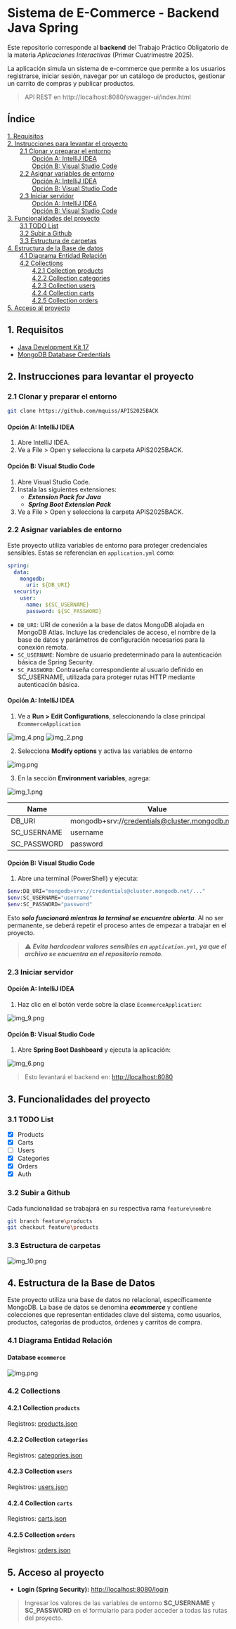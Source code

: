 # Sistema de E-Commerce - Backend Java Spring

Este repositorio corresponde al **backend** del Trabajo Práctico Obligatorio de la materia _Aplicaciones Interactivas_ (Primer Cuatrimestre 2025).

La aplicación simula un sistema de e-commerce que permite a los usuarios registrarse, iniciar sesión, navegar por un
catálogo de productos, gestionar un carrito de compras y publicar productos.

> API REST en http://localhost:8080/swagger-ui/index.html

## Índice

[1. Requisitos](#1-requisitos)  
[2. Instrucciones para levantar el proyecto](#2-instrucciones-para-levantar-el-proyecto)  
  [2.1 Clonar y preparar el entorno](#21-clonar-y-preparar-el-entorno)  
    [Opción A: IntelliJ IDEA](#opción-a-intellij-idea)  
    [Opción B: Visual Studio Code](#opción-b-visual-studio-code)  
  [2.2 Asignar variables de entorno](#22-asignar-variables-de-entorno)  
    [Opción A: IntelliJ IDEA](#opción-a-intellij-idea-1)  
    [Opción B: Visual Studio Code](#opción-b-visual-studio-code-1)  
  [2.3 Iniciar servidor](#23-iniciar-servidor)  
    [Opción A: IntelliJ IDEA](#opción-a-intellij-idea-2)  
    [Opción B: Visual Studio Code](#opción-b-visual-studio-code-2)  
[3. Funcionalidades del proyecto](#3-funcionalidades-del-proyecto)  
  [3.1 TODO List](#31-todo-list)  
  [3.2 Subir a Github](#32-subir-a-github)  
  [3.3 Estructura de carpetas](#33-estructura-de-carpetas)  
[4. Estructura de la Base de datos](#4-estructura-de-la-base-de-datos)  
  [4.1 Diagrama Entidad Relación](#41-diagrama-entidad-relación)  
  [4.2 Collections](#42-collections)  
    [4.2.1 Collection products](#421-collection-products)  
    [4.2.2 Collection categories](#422-collection-categories)  
    [4.2.3 Collection users](#423-collection-users)  
    [4.2.4 Collection carts](#424-collection-carts)  
    [4.2.5 Collection orders](#425-collection-orders)  
[5. Acceso al proyecto](#5-acceso-al-proyecto)  

## 1. Requisitos

- [Java Development Kit 17](https://www.oracle.com/java/technologies/javase/jdk17-archive-downloads.html)
- [MongoDB Database Credentials](https://www.mongodb.com/es/atlas)

## 2. Instrucciones para levantar el proyecto

### 2.1 Clonar y preparar el entorno

```bash
git clone https://github.com/mquiss/APIS2025BACK
```

#### Opción A: IntelliJ IDEA

1. Abre IntelliJ IDEA.
2. Ve a File > Open y selecciona la carpeta APIS2025BACK.

#### Opción B: Visual Studio Code

1. Abre Visual Studio Code.
2. Instala las siguientes extensiones:
    - ***Extension Pack for Java***
    - ***Spring Boot Extension Pack***
3. Ve a File > Open y selecciona la carpeta APIS2025BACK.

### 2.2 Asignar variables de entorno

Este proyecto utiliza variables de entorno para proteger credenciales sensibles. Estas se referencian en
`application.yml` como:

```yaml
spring:
  data:
    mongodb:
      uri: ${DB_URI}
  security:
    user:
      name: ${SC_USERNAME}
      password: ${SC_PASSWORD}
```

- `DB_URI`: URI de conexión a la base de datos MongoDB alojada en MongoDB Atlas. Incluye las credenciales de acceso, el
  nombre de la base de datos y parámetros de configuración necesarios para la conexión remota.
- `SC_USERNAME`: Nombre de usuario predeterminado para la autenticación básica de Spring Security.
- `SC_PASSWORD`: Contraseña correspondiente al usuario definido en SC_USERNAME, utilizada para proteger rutas HTTP
  mediante autenticación básica.

#### Opción A: IntelliJ IDEA

1. Ve a **Run > Edit Configurations**, seleccionando la clase principal `EcommerceApplication`

![img_4.png](docs/screenshots/img_4.png)
![img_2.png](docs/screenshots/img_2.png)

2. Selecciona **Modify options** y activa las variables de entorno

![img.png](docs/screenshots/img.png)

3. En la sección **Environment variables**, agrega:

![img_1.png](docs/screenshots/img_1.png)

| Name        | Value                                             |
|-------------|---------------------------------------------------|
| DB_URI      | mongodb+srv://credentials@cluster.mongodb.net/... |
| SC_USERNAME | username                                          |
| SC_PASSWORD | password                                          |

#### Opción B: Visual Studio Code

1. Abre una terminal (PowerShell) y ejecuta:

```bash
$env:DB_URI="mongodb+srv://credentials@cluster.mongodb.net/..."
$env:SC_USERNAME="username"
$env:SC_PASSWORD="password"
```

Esto ***solo funcionará mientras la terminal se encuentre abierta***. Al no ser permanente, se deberá repetir el proceso antes
de empezar a trabajar en el proyecto.

> ⚠️ ***Evita hardcodear valores sensibles en `application.yml`, ya que el archivo se encuentra en el repositorio remoto.***

### 2.3 Iniciar servidor

#### Opción A: IntelliJ IDEA

1. Haz clic en el botón verde sobre la clase `EcommerceApplication`:

![img_9.png](docs/screenshots/img_9.png)

#### Opción B: Visual Studio Code

1. Abre **Spring Boot Dashboard** y ejecuta la aplicación:

![img_6.png](docs/screenshots/img_6.png)

> Esto levantará el backend en: [http://localhost:8080](http://localhost:8080)

## 3. Funcionalidades del proyecto

### 3.1 TODO List

- [x] Products
- [x] Carts
- [ ] Users
- [x] Categories
- [x] Orders
- [x] Auth

### 3.2 Subir a Github

Cada funcionalidad se trabajará en su respectiva rama `feature\nombre`

```bash
git branch feature\products
git checkout feature\products
```

### 3.3 Estructura de carpetas

![img_10.png](docs/screenshots/img_10.png)

## 4. Estructura de la Base de Datos

Este proyecto utiliza una base de datos no relacional, específicamente MongoDB. La base de datos se denomina ***ecommerce*** y contiene colecciones que representan entidades clave del sistema, como usuarios, productos, categorías de productos, órdenes y carritos de compra.

### 4.1 Diagrama Entidad Relación

#### Database ``ecommerce``

![img.png](docs/screenshots/database-der.png)

### 4.2 Collections

#### 4.2.1 Collection ``products``

Registros: [products.json](/docs/data/products.json)

#### 4.2.2 Collection ``categories``

Registros: [categories.json](/docs/data/categories.json)

#### 4.2.3 Collection ``users``

Registros: [users.json](/docs/data/users.json)

#### 4.2.4 Collection ``carts``

Registros: [carts.json](/docs/data/carts.json)

#### 4.2.5 Collection ``orders``

Registros: [orders.json](/docs/data/orders.json)

## 5. Acceso al proyecto

- **Login (Spring Security):** [http://localhost:8080/login](http://localhost:8080/login)

> Ingresar los valores de las variables de entorno **SC_USERNAME** y **SC_PASSWORD** en el formulario para poder acceder
> a todas las rutas del proyecto.
